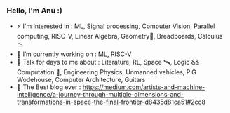 ### Hello, I'm Anu :)

- ⚡ I'm interested in : ML, Signal processing, Computer Vision, Parallel computing, RISC-V, Linear Algebra, Geometry🍩, Breadboards, Calculus📉 
- 🌱 I’m currently working on : ML, RISC-V
- 💬 Talk for days to me about : Literature, RL, Space 🛰, Logic && Computation 🧮, Engineering Physics, Unmanned vehicles, P.G Wodehouse, Computer Architecture, Guitars
- 📃 The Best blog ever : https://medium.com/artists-and-machine-intelligence/a-journey-through-multiple-dimensions-and-transformations-in-space-the-final-frontier-d8435d81ca51#2cc8
